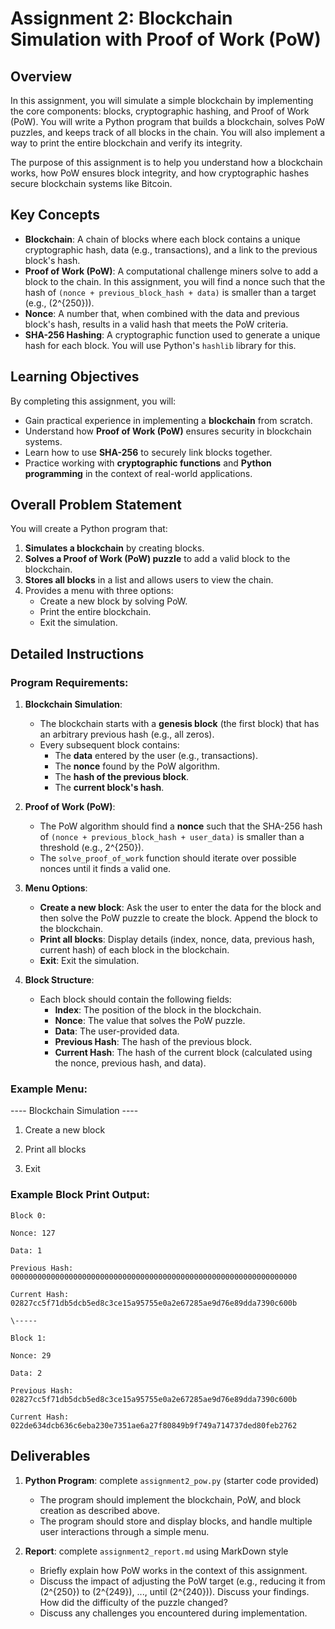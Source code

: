 # Assignment 2: Blockchain Simulation with Proof of Work (PoW)

## Overview

In this assignment, you will simulate a simple blockchain by implementing the core components: blocks, cryptographic hashing, and Proof of Work (PoW). You will write a Python program that builds a blockchain, solves PoW puzzles, and keeps track of all blocks in the chain. You will also implement a way to print the entire blockchain and verify its integrity.

The purpose of this assignment is to help you understand how a blockchain works, how PoW ensures block integrity, and how cryptographic hashes secure blockchain systems like Bitcoin.

## Key Concepts
- **Blockchain**: A chain of blocks where each block contains a unique cryptographic hash, data (e.g., transactions), and a link to the previous block's hash.
- **Proof of Work (PoW)**: A computational challenge miners solve to add a block to the chain. In this assignment, you will find a nonce such that the hash of `(nonce + previous_block_hash + data)` is smaller than a target (e.g., \(2^{250}\)).
- **Nonce**: A number that, when combined with the data and previous block's hash, results in a valid hash that meets the PoW criteria.
- **SHA-256 Hashing**: A cryptographic function used to generate a unique hash for each block. You will use Python's `hashlib` library for this.

## Learning Objectives
By completing this assignment, you will:
- Gain practical experience in implementing a **blockchain** from scratch.
- Understand how **Proof of Work (PoW)** ensures security in blockchain systems.
- Learn how to use **SHA-256** to securely link blocks together.
- Practice working with **cryptographic functions** and **Python programming** in the context of real-world applications.

## Overall Problem Statement

You will create a Python program that:
1. **Simulates a blockchain** by creating blocks.
2. **Solves a Proof of Work (PoW) puzzle** to add a valid block to the blockchain.
3. **Stores all blocks** in a list and allows users to view the chain.
4. Provides a menu with three options:
   - Create a new block by solving PoW.
   - Print the entire blockchain.
   - Exit the simulation.

## Detailed Instructions

### Program Requirements:

1. **Blockchain Simulation**:
   - The blockchain starts with a **genesis block** (the first block) that has an arbitrary previous hash (e.g., all zeros).
   - Every subsequent block contains:
     - The **data** entered by the user (e.g., transactions).
     - The **nonce** found by the PoW algorithm.
     - The **hash of the previous block**.
     - The **current block's hash**.

2. **Proof of Work (PoW)**:
   - The PoW algorithm should find a **nonce** such that the SHA-256 hash of `(nonce + previous_block_hash + user_data)` is smaller than a threshold \(e.g., 2^{250}\).
   - The `solve_proof_of_work` function should iterate over possible nonces until it finds a valid one.
   
3. **Menu Options**:
   - **Create a new block**: Ask the user to enter the data for the block and then solve the PoW puzzle to create the block. Append the block to the blockchain.
   - **Print all blocks**: Display details (index, nonce, data, previous hash, current hash) of each block in the blockchain.
   - **Exit**: Exit the simulation.

4. **Block Structure**:
   - Each block should contain the following fields:
     - **Index**: The position of the block in the blockchain.
     - **Nonce**: The value that solves the PoW puzzle.
     - **Data**: The user-provided data.
     - **Previous Hash**: The hash of the previous block.
     - **Current Hash**: The hash of the current block (calculated using the nonce, previous hash, and data).

### Example Menu:
---- Blockchain Simulation ----

1. Create a new block

2. Print all blocks

3. Exit

### Example Block Print Output:

    Block 0:
    
    Nonce: 127
    
    Data: 1
    
    Previous Hash: 0000000000000000000000000000000000000000000000000000000000000000
    
    Current Hash: 02827cc5f71db5dcb5ed8c3ce15a95755e0a2e67285ae9d76e89dda7390c600b
    
    \-----
    
    Block 1:
    
    Nonce: 29
    
    Data: 2
    
    Previous Hash: 02827cc5f71db5dcb5ed8c3ce15a95755e0a2e67285ae9d76e89dda7390c600b
    
    Current Hash: 022de634dcb636c6eba230e7351ae6a27f80849b9f749a714737ded80feb2762

## Deliverables

1. **Python Program**: complete `assignment2_pow.py` (starter code provided) 
   - The program should implement the blockchain, PoW, and block creation as described above.
   - The program should store and display blocks, and handle multiple user interactions through a simple menu.

2. **Report**: complete `assignment2_report.md` using MarkDown style
   - Briefly explain how PoW works in the context of this assignment.
   - Discuss the impact of adjusting the PoW target (e.g., reducing it from \(2^{250}\) to \(2^{249}\), ..., until \(2^{240}\)). Discuss your findings. How did the difficulty of the puzzle changed?  
   - Discuss any challenges you encountered during implementation.

